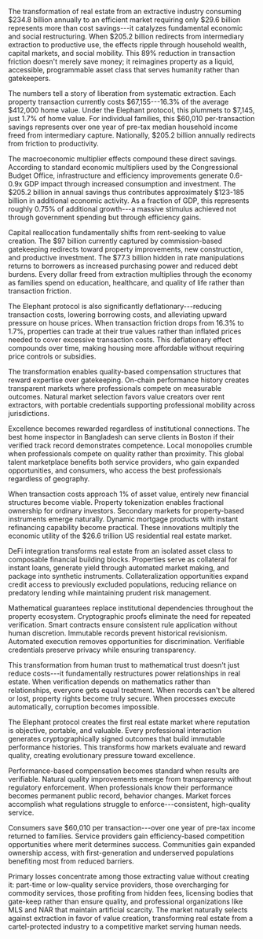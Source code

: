 
The transformation of real estate from an extractive industry consuming \$234.8
billion annually to an efficient market requiring only \$29.6 billion represents
more than cost savings---it catalyzes fundamental economic and social
restructuring. When \$205.2 billion redirects from intermediary extraction to
productive use, the effects ripple through household wealth, capital markets,
and social mobility. This 89% reduction in transaction friction doesn't merely
save money; it reimagines property as a liquid, accessible, programmable asset
class that serves humanity rather than gatekeepers.


The numbers tell a story of liberation from systematic extraction. Each property
transaction currently costs \$67,155---16.3% of the average \$412,000 home
value. Under the Elephant protocol, this plummets to \$7,145, just 1.7% of home
value. For individual families, this \$60,010 per-transaction savings represents
over one year of pre-tax median household income freed from intermediary
capture. Nationally, \$205.2 billion annually redirects from friction to
productivity.

The macroeconomic multiplier effects compound these direct savings. According to
standard economic multipliers used by the Congressional Budget Office,
infrastructure and efficiency improvements generate 0.6-0.9x GDP impact through
increased consumption and investment. The \$205.2 billion in annual savings thus
contributes approximately \$123-185 billion in additional economic activity. As
a fraction of GDP, this represents roughly 0.75% of additional growth---a
massive stimulus achieved not through government spending but through efficiency
gains.

Capital reallocation fundamentally shifts from rent-seeking to value creation.
The \$97 billion currently captured by commission-based gatekeeping redirects
toward property improvements, new construction, and productive investment. The
\$77.3 billion hidden in rate manipulations returns to borrowers as increased
purchasing power and reduced debt burdens. Every dollar freed from extraction
multiplies through the economy as families spend on education, healthcare, and
quality of life rather than transaction friction.

The Elephant protocol is also significantly deflationary---reducing transaction
costs, lowering borrowing costs, and alleviating upward pressure on house
prices. When transaction friction drops from 16.3% to 1.7%, properties can trade
at their true values rather than inflated prices needed to cover excessive
transaction costs. This deflationary effect compounds over time, making housing
more affordable without requiring price controls or subsidies.


The transformation enables quality-based compensation structures that reward
expertise over gatekeeping. On-chain performance history creates transparent
markets where professionals compete on measurable outcomes. Natural market
selection favors value creators over rent extractors, with portable credentials
supporting professional mobility across jurisdictions.

Excellence becomes rewarded regardless of institutional connections. The best
home inspector in Bangladesh can serve clients in Boston if their verified track
record demonstrates competence. Local monopolies crumble when professionals
compete on quality rather than proximity. This global talent marketplace
benefits both service providers, who gain expanded opportunities, and consumers,
who access the best professionals regardless of geography.


When transaction costs approach 1% of asset value, entirely new financial
structures become viable. Property tokenization enables fractional ownership for
ordinary investors. Secondary markets for property-based instruments emerge
naturally. Dynamic mortgage products with instant refinancing capability become
practical. These innovations multiply the economic utility of the \$26.6
trillion US residential real estate market.

DeFi integration transforms real estate from an isolated asset class to
composable financial building blocks. Properties serve as collateral for instant
loans, generate yield through automated market making, and package into
synthetic instruments. Collateralization opportunities expand credit access to
previously excluded populations, reducing reliance on predatory lending while
maintaining prudent risk management.


Mathematical guarantees replace institutional dependencies throughout the
property ecosystem. Cryptographic proofs eliminate the need for repeated
verification. Smart contracts ensure consistent rule application without human
discretion. Immutable records prevent historical revisionism. Automated
execution removes opportunities for discrimination. Verifiable credentials
preserve privacy while ensuring transparency.

This transformation from human trust to mathematical trust doesn't just reduce
costs---it fundamentally restructures power relationships in real estate. When
verification depends on mathematics rather than relationships, everyone gets
equal treatment. When records can't be altered or lost, property rights become
truly secure. When processes execute automatically, corruption becomes
impossible.


The Elephant protocol creates the first real estate market where reputation is
objective, portable, and valuable. Every professional interaction generates
cryptographically signed outcomes that build immutable performance histories.
This transforms how markets evaluate and reward quality, creating evolutionary
pressure toward excellence.

Performance-based compensation becomes standard when results are verifiable.
Natural quality improvements emerge from transparency without regulatory
enforcement. When professionals know their performance becomes permanent public
record, behavior changes. Market forces accomplish what regulations struggle to
enforce---consistent, high-quality service.


Consumers save \$60,010 per transaction---over one year of pre-tax income
returned to families. Service providers gain efficiency-based competition
opportunities where merit determines success. Communities gain expanded
ownership access, with first-generation and underserved populations benefiting
most from reduced barriers.

Primary losses concentrate among those extracting value without creating it:
part-time or low-quality service providers, those overcharging for commodity
services, those profiting from hidden fees, licensing bodies that gate-keep
rather than ensure quality, and professional organizations like MLS and NAR that
maintain artificial scarcity. The market naturally selects against extraction in
favor of value creation, transforming real estate from a cartel-protected
industry to a competitive market serving human needs.
